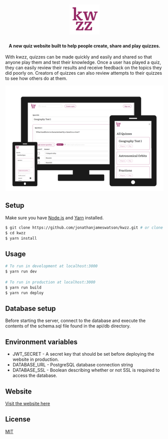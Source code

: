 <h1 align="center">
<img src="./static/icon.png" alt="Logo" width="96" height="96">
<br>
</h1>

<h4 align="center">A new quiz website built to help people create, share and play quizzes.</h4>

With kwzz, quizzes can be made quickly and easily and shared so that anyone play them and test their knowledge. Once a user has played a quiz, they can easily review their results and receive feedback on the topics they did poorly on. Creators of quizzes can also review attempts to their quizzes to see how others do at them.

<p align="center">
  <img src="./assets/kwzz.png" alt="Screenshots" width="650">
</p>

## Setup

Make sure you have [Node.js](https://nodejs.org/) and [Yarn](https://yarnpkg.com/) installed.

```bash
$ git clone https://github.com/jonathanjameswatson/kwzz.git # or clone your own fork
$ cd kwzz
$ yarn install
```

## Usage

```bash
# To run in development at localhost:3000
$ yarn run dev

# To run in production at localhost:3000
$ yarn run build
$ yarn run deploy
```

## Database setup

Before starting the server, connect to the database and execute the contents of the schema.sql file found in the api/db directory.

## Environment variables

- JWT_SECRET - A secret key that should be set before deploying the website in production.
- DATABASE_URL - PostgreSQL database connection string
- DATABASE_SSL - Boolean describing whether or not SSL is required to access the database.

## Website

[Visit the website here](https://kwzz.xyz/)

## License

[MIT](https://choosealicense.com/licenses/mit/)
